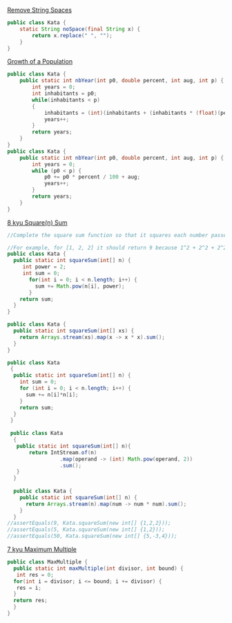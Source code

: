 [Remove String Spaces](https://www.codewars.com/kata/57eae20f5500ad98e50002c5/solutions/java)
```java
public class Kata {
    static String noSpace(final String x) {
        return x.replace(" ", "");
    }
}
```
[Growth of a Population](https://www.codewars.com/kata/growth-of-a-population/train/java)
```java
public class Kata {
    public static int nbYear(int p0, double percent, int aug, int p) {
        int years = 0;
        int inhabitants = p0;
        while(inhabitants < p)
        {
            inhabitants = (int)(inhabitants + (inhabitants * (float)(percent/100)) + aug);
            years++;
        }
        return years;
    }
}
public class Kata {
    public static int nbYear(int p0, double percent, int aug, int p) {
        int years = 0;
        while (p0 < p) {
            p0 += p0 * percent / 100 + aug;
            years++;
        }
        return years;
    }
}
```
[8 kyu Square(n) Sum](https://www.codewars.com/kata/square-n-sum/train/java)
```java
//Complete the square sum function so that it squares each number passed into it and then sums the results together.

//For example, for [1, 2, 2] it should return 9 because 1^2 + 2^2 + 2^2 = 9.
public class Kata {
  public static int squareSum(int[] n) { 
     int power = 2;
     int sum = 0;
       for(int i = 0; i < n.length; i++) {
         sum += Math.pow(n[i], power);
       }
    return sum;
  }
}

public class Kata {
  public static int squareSum(int[] xs) {
    return Arrays.stream(xs).map(x -> x * x).sum();
  }
}

public class Kata 
 {
  public static int squareSum(int[] n) {
    int sum = 0;
    for (int i = 0; i < n.length; i++) {
      sum += n[i]*n[i];
    }
    return sum;
  }
 }
 
 public class Kata
  {
   public static int squareSum(int[] n){ 
       return IntStream.of(n)
                 .map(operand -> (int) Math.pow(operand, 2))
                 .sum();
   }
  }
  
  public class Kata {
    public static int squareSum(int[] n) { 
      return Arrays.stream(n).map(num -> num * num).sum();
    }
  }
//assertEquals(9, Kata.squareSum(new int[] {1,2,2}));
//assertEquals(5, Kata.squareSum(new int[] {1,2}));
//assertEquals(50, Kata.squareSum(new int[] {5,-3,4}));
```
[7 kyu Maximum Multiple](https://www.codewars.com/kata/maximum-multiple/train/javascript)
```java
public class MaxMultiple {
  public static int maxMultiple(int divisor, int bound) {
   int res = 0;
  for(int i = divisor; i <= bound; i += divisor) {
   res = i;
  }
  return res;
  }
}
```

